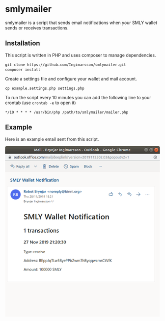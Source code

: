 # smlymailer

smlymailer is a script that sends email notifications when your SMLY wallet sends or receives transactions.

## Installation

This script is written in PHP and uses composer to manage dependencies. 

    git clone https://github.com/Ingimarsson/smlymailer.git
    composer install

Create a settings file and configure your wallet and mail account.

    cp example.settings.php settings.php

To run the script every 10 minutes you can add the following line to your crontab (use `crontab -e` to open it)

    */10 * * * * /usr/bin/php /path/to/smlymailer/mailer.php

## Example

Here is an example email sent from this script.

![](example.png)
